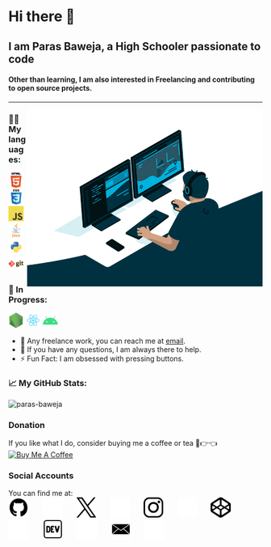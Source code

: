 # Hi there 👋
##  I am Paras Baweja, a High Schooler passionate to code  
#### Other than learning, I am also interested in Freelancing and contributing to open source projects.
<hr>
<img align="right" src="./Content/profile-gif.gif" alt="GIf" height="350">  

### 👨‍💻 My languages:  
<code><img height="30" src="https://raw.githubusercontent.com/github/explore/80688e429a7d4ef2fca1e82350fe8e3517d3494d/topics/html/html.png"></code>
<code><img height="30" src="https://raw.githubusercontent.com/github/explore/80688e429a7d4ef2fca1e82350fe8e3517d3494d/topics/css/css.png"></code>
<code><img height="30" src="https://raw.githubusercontent.com/github/explore/80688e429a7d4ef2fca1e82350fe8e3517d3494d/topics/javascript/javascript.png"></code>
<code><img height="30" src="https://raw.githubusercontent.com/github/explore/80688e429a7d4ef2fca1e82350fe8e3517d3494d/topics/java/java.png"></code>
<code><img height="30" src="https://raw.githubusercontent.com/github/explore/80688e429a7d4ef2fca1e82350fe8e3517d3494d/topics/python/python.png"></code>
<code><img height="30" src="https://raw.githubusercontent.com/github/explore/80688e429a7d4ef2fca1e82350fe8e3517d3494d/topics/git/git.png"></code>
### 🌱 In Progress:  
<code><img height="30" src="https://raw.githubusercontent.com/github/explore/80688e429a7d4ef2fca1e82350fe8e3517d3494d/topics/nodejs/nodejs.png"></code>
<code><img height="30" src="https://raw.githubusercontent.com/github/explore/80688e429a7d4ef2fca1e82350fe8e3517d3494d/topics/react/react.png"></code>
<code><img height="30" src="https://raw.githubusercontent.com/github/explore/80688e429a7d4ef2fca1e82350fe8e3517d3494d/topics/android/android.png"></code>
* 💼 Any freelance work, you can reach me at [email](mailto:parasbaweja@outlook.com).  
* 💬 If you have any questions, I am always there to help.  
* ⚡ Fun Fact: I am obsessed with pressing buttons.

### 📈 My GitHub Stats:
<img src="https://github-readme-stats.vercel.app/api?username=paras-baweja&show_icons=true&theme=gotham" alt="paras-baweja" />

### Donation
If you like what I do, consider buying me a coffee or tea 🥺👉👈  
<a href="https://www.buymeacoffee.com/parasbaweja" target="_blank"><img src="https://cdn.buymeacoffee.com/buttons/v2/default-blue.png" alt="Buy Me A Coffee" width="150" ></a>  

### Social Accounts
You can find me at:  
[![github profile link](./Content/github-for-light.webp)](https://www.github.com/Paras-Baweja#gh-light-mode-only)&nbsp;&nbsp;&nbsp;&nbsp;&nbsp;&nbsp;
[![github profile link](./Content/github-for-dark.webp)](https://www.github.com/Paras-Baweja#gh-dark-mode-only)&nbsp;&nbsp;&nbsp;&nbsp;&nbsp;&nbsp;
[![x profile link](./Content/x-for-light.webp)](https://www.twitter.com/ParasBaw#gh-light-mode-only)&nbsp;&nbsp;&nbsp;&nbsp;&nbsp;&nbsp;
[![x profile link](./Content/x-for-dark.webp)](https://www.twitter.com/ParasBaw#gh-dark-mode-only)&nbsp;&nbsp;&nbsp;&nbsp;&nbsp;&nbsp;
[![instagram profile link](./Content/instagram-for-light.webp)](https://www.instagram.com/paras.baw#gh-light-mode-only)&nbsp;&nbsp;&nbsp;&nbsp;&nbsp;&nbsp;
[![instagram profile link](./Content/instagram-for-dark.webp)](https://www.instagram.com/paras.baw#gh-dark-mode-only)&nbsp;&nbsp;&nbsp;&nbsp;&nbsp;&nbsp;
[![codepen profile link](./Content/codepen-for-light.webp)](https://codepen.io/Paras-Baweja#gh-light-mode-only)&nbsp;&nbsp;&nbsp;&nbsp;&nbsp;&nbsp;
[![codepen profile link](./Content/codepen-for-dark.webp)](https://codepen.io/Paras-Baweja#gh-dark-mode-only)&nbsp;&nbsp;&nbsp;&nbsp;&nbsp;&nbsp;
[![dev profile link](./Content/dev-for-light.webp)](https://dev.to/parasbaweja#gh-light-mode-only)&nbsp;&nbsp;&nbsp;&nbsp;&nbsp;&nbsp;
[![dev profile link](./Content/dev-for-dark.webp)](https://dev.to/parasbaweja#gh-dark-mode-only)&nbsp;&nbsp;&nbsp;&nbsp;&nbsp;&nbsp;
[![mail link](./Content/mail-for-light.webp)](mailto:parasbaweja@outlook.com#gh-light-mode-only)&nbsp;&nbsp;&nbsp;&nbsp;&nbsp;&nbsp;
[![mail link](./Content/mail-for-dark.webp)](mailto:parasbaweja@outlook.com#gh-dark-mode-only)&nbsp;&nbsp;&nbsp;&nbsp;&nbsp;&nbsp;